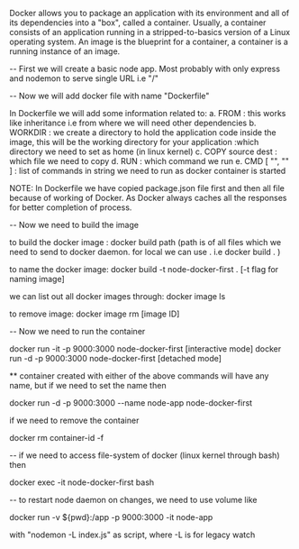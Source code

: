Docker allows you to package an application with its environment and all of its dependencies into a "box", called a container. Usually, a container consists of an application running in a stripped-to-basics version of a Linux operating system. An image is the blueprint for a container, a container is a running instance of an image.

-- First we will create a basic node app. Most probably with only express and nodemon to serve single URL i.e "/"

-- Now we will add docker file with name "Dockerfile"

In Dockerfile we will add some information related to:
a. FROM : this works like inheritance i.e from where we will need other dependencies
b. WORKDIR : we create a directory to hold the application code inside the image, this will be the working directory
    for your application :which directory we need to set as home (in linux kernel)
c. COPY source dest : which file we need to copy
d. RUN : which command we run
e. CMD [ "", "" ] : list of commands in string we need to run as docker container is started

NOTE: In Dockerfile we have copied package.json file first and then all file because of working of Docker. As Docker
    always caches all the responses for better completion of process.

-- Now we need to build the image

to build the docker image : docker build path (path is of all files which we need to send to docker daemon. for
    local we can use . i.e docker build . )

to name the docker image:
docker build -t node-docker-first . [-t flag for naming image]

we can list out all docker images through:
docker image ls

to remove image:
docker image rm [image ID]

-- Now we need to run the container

docker run -it -p 9000:3000 node-docker-first  [interactive mode]
docker run -d -p 9000:3000 node-docker-first  [detached mode]

** container created with either of the above commands will have any name, but if we need to set the name then

docker run -d -p 9000:3000 --name node-app node-docker-first

if we need to remove the container

docker rm container-id -f

-- if we need to access file-system of docker (linux kernel through bash) then

docker exec -it node-docker-first bash

-- to restart node daemon on changes, we need to use volume like

docker run -v ${pwd}:/app -p 9000:3000 -it node-app

with "nodemon -L index.js" as script, where -L is for legacy watch